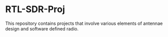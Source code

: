 # RTL-SDR-Proj
This repository contains projects that involve various elements of antennae design and software defined radio.
